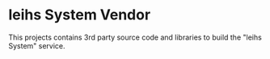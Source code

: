 # leihs System Vendor

This projects contains 3rd party source code and libraries to build the "leihs
System" service.
